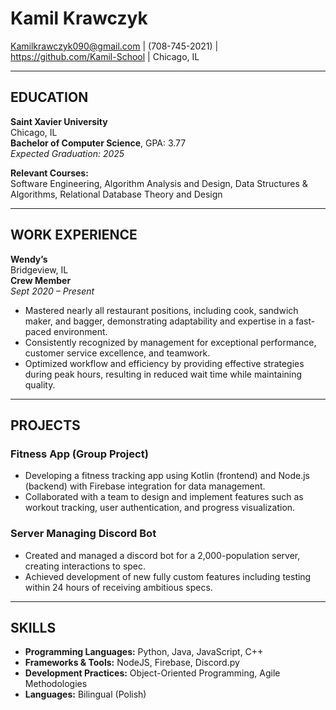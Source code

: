 # Kamil Krawczyk

Kamilkrawczyk090@gmail.com | (708-745-2021) | https://github.com/Kamil-School | Chicago, IL

---

## EDUCATION

**Saint Xavier University**  
Chicago, IL  
**Bachelor of Computer Science**, GPA: 3.77  
*Expected Graduation: 2025*

**Relevant Courses:**  
Software Engineering, Algorithm Analysis and Design, Data Structures & Algorithms, Relational Database Theory and Design

---

## WORK EXPERIENCE

**Wendy’s**  
Bridgeview, IL  
**Crew Member**  
*Sept 2020 – Present*

- Mastered nearly all restaurant positions, including cook, sandwich maker, and bagger, demonstrating adaptability and expertise in a fast-paced environment.
- Consistently recognized by management for exceptional performance, customer service excellence, and teamwork.
- Optimized workflow and efficiency by providing effective strategies during peak hours, resulting in reduced wait time while maintaining quality.

---

## PROJECTS

### **Fitness App (Group Project)**
- Developing a fitness tracking app using Kotlin (frontend) and Node.js (backend) with Firebase integration for data management.
- Collaborated with a team to design and implement features such as workout tracking, user authentication, and progress visualization.

### **Server Managing Discord Bot**
- Created and managed a discord bot for a 2,000-population server, creating interactions to spec.
- Achieved development of new fully custom features including testing within 24 hours of receiving ambitious specs.

---

## SKILLS

- **Programming Languages:** Python, Java, JavaScript, C++
- **Frameworks & Tools:** NodeJS, Firebase, Discord.py
- **Development Practices:** Object-Oriented Programming, Agile Methodologies
- **Languages:** Bilingual (Polish)
